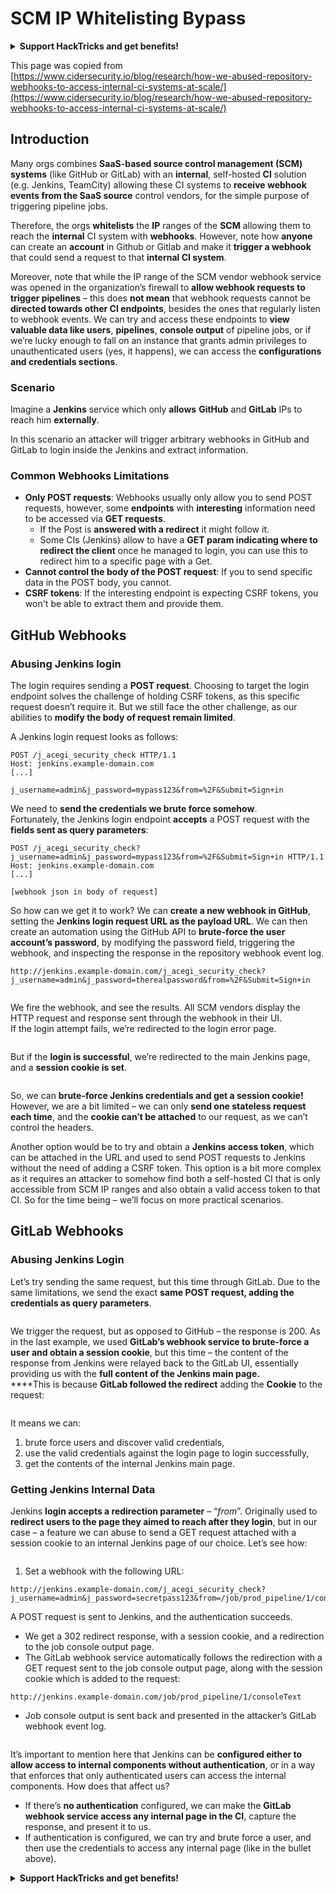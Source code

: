 # SCM IP Whitelisting Bypass

<details>

<summary><strong>Support HackTricks and get benefits!</strong></summary>

Do you work in a **cybersecurity company**? Do you want to see your **company advertised in HackTricks**? or do you want to have access the **latest version of the PEASS or download HackTricks in PDF**? Check the [**SUBSCRIPTION PLANS**](https://github.com/sponsors/carlospolop)!

Discover [**The PEASS Family**](https://opensea.io/collection/the-peass-family), our collection of exclusive [**NFTs**](https://opensea.io/collection/the-peass-family)

Get the [**official PEASS & HackTricks swag**](https://peass.creator-spring.com)

**Join the** [**💬**](https://emojipedia.org/speech-balloon/) [**Discord group**](https://discord.gg/hRep4RUj7f) or the [**telegram group**](https://t.me/peass) or **follow** me on **Twitter** [**🐦**](https://github.com/carlospolop/hacktricks/tree/7af18b62b3bdc423e11444677a6a73d4043511e9/\[https:/emojipedia.org/bird/README.md)[**@carlospolopm**](https://twitter.com/carlospolopm)**.**

**Share your hacking tricks submitting PRs to the** [**hacktricks github repo**](https://github.com/carlospolop/hacktricks)**.**

</details>

This page was copied from [https://www.cidersecurity.io/blog/research/how-we-abused-repository-webhooks-to-access-internal-ci-systems-at-scale/](https://www.cidersecurity.io/blog/research/how-we-abused-repository-webhooks-to-access-internal-ci-systems-at-scale/)

## Introduction

Many orgs combines **SaaS-based source control management (SCM) systems** (like GitHub or GitLab) with an **internal**, self-hosted **CI** solution (e.g. Jenkins, TeamCity) allowing these CI systems to **receive webhook events from the SaaS source** control vendors, for the simple purpose of triggering pipeline jobs.

Therefore, the orgs **whitelists** the **IP** ranges of the **SCM** allowing them to reach the **internal** CI system with **webhooks**. However, note how **anyone** can create an **account** in Github or Gitlab and make it **trigger a webhook** that could send a request to that **internal CI system**.

Moreover, note that while the IP range of the SCM vendor webhook service was opened in the organization’s firewall to **allow webhook requests to trigger pipelines** – this does **not mean** that webhook requests cannot be **directed towards other CI endpoints**, besides the ones that regularly listen to webhook events. We can try and access these endpoints to **view valuable data like users**, **pipelines**, **console output** of pipeline jobs, or if we’re lucky enough to fall on an instance that grants admin privileges to unauthenticated users (yes, it happens), we can access the **configurations and credentials sections**.

### Scenario

Imagine a **Jenkins** service which only **allows** **GitHub** and **GitLab** IPs to reach him **externally**.

In this scenario an attacker will trigger arbitrary webhooks in GitHub and GitLab to login inside the Jenkins and extract information.

### Common Webhooks Limitations

* **Only POST requests**: Webhooks usually only allow you to send POST requests, however, some **endpoints** with **interesting** information need to be accessed via **GET requests**.
  * If the Post is **answered with a redirect** it might follow it.
  * Some CIs (Jenkins) allow to have a **GET param indicating where to redirect the client** once he managed to login, you can use this to redirect him to a specific page with a Get.
* **Cannot control the body of the POST request**: If you to send specific data in the POST body, you cannot.
* **CSRF tokens**: If the interesting endpoint is expecting CSRF tokens, you won't be able to extract them and provide them.

## GitHub Webhooks

### Abusing Jenkins login

The login requires sending a **POST request**. Choosing to target the login endpoint solves the challenge of holding CSRF tokens, as this specific request doesn’t require it. But we still face the other challenge, as our abilities to **modify the body of request remain limited**.

A Jenkins login request looks as follows:

```
POST /j_acegi_security_check HTTP/1.1
Host: jenkins.example-domain.com
[...]

j_username=admin&j_password=mypass123&from=%2F&Submit=Sign+in
```

We need to **send the credentials we brute force somehow**.\
Fortunately, the Jenkins login endpoint **accepts** a POST request with the **fields sent as query parameters**:

```
POST /j_acegi_security_check?j_username=admin&j_password=mypass123&from=%2F&Submit=Sign+in HTTP/1.1
Host: jenkins.example-domain.com
[...]

[webhook json in body of request]
```

So how can we get it to work? We can **create a new webhook in GitHub**, setting the **Jenkins login request URL as the payload URL**. We can then create an automation using the GitHub API to **brute-force the user account’s password**, by modifying the password field, triggering the webhook, and inspecting the response in the repository webhook event log.

```
http://jenkins.example-domain.com/j_acegi_security_check?j_username=admin&j_password=therealpassword&from=%2F&Submit=Sign+in
```

<figure><img src="../../.gitbook/assets/image (7).png" alt=""><figcaption></figcaption></figure>

We fire the webhook, and see the results. All SCM vendors display the HTTP request and response sent through the webhook in their UI.\
If the login attempt fails, we’re redirected to the login error page.

<figure><img src="../../.gitbook/assets/image (6).png" alt=""><figcaption></figcaption></figure>

But if the **login is successful**, we’re redirected to the main Jenkins page, and a **session cookie is set**.

<figure><img src="../../.gitbook/assets/image (3).png" alt=""><figcaption></figcaption></figure>

So, we can **brute-force Jenkins credentials and get a session cookie!** \
However, we are a bit limited – we can only **send one stateless request each time**, and the **cookie can’t be attached** to our request, as we can’t control the headers.

Another option would be to try and obtain a **Jenkins access token**, which can be attached in the URL and used to send POST requests to Jenkins without the need of adding a CSRF token. This option is a bit more complex as it requires an attacker to somehow find both a self-hosted CI that is only accessible from SCM IP ranges and also obtain a valid access token to that CI. So for the time being – we’ll focus on more practical scenarios.

## GitLab Webhooks

### Abusing Jenkins Login

Let’s try sending the same request, but this time through GitLab. Due to the same limitations, we send the exact **same POST request, adding the credentials as query parameters**.

<figure><img src="../../.gitbook/assets/image (2).png" alt=""><figcaption></figcaption></figure>

We trigger the request, but as opposed to GitHub – the response is 200.  As in the last example, we used **GitLab’s webhook service to brute-force a user and obtain a session cookie**, but this time – the content of the response from Jenkins were relayed back to the GitLab UI, essentially providing us with the **full content of the Jenkins main page.**\
****This is because **GitLab followed the redirect** adding the **Cookie** to the request:

<figure><img src="../../.gitbook/assets/image (4).png" alt=""><figcaption></figcaption></figure>

It means we can:

1. brute force users and discover valid credentials,
2. use the valid credentials against the login page to login successfully,
3. get the contents of the internal Jenkins main page.

### Getting Jenkins Internal Data

Jenkins **login accepts a redirection parameter** – “_from_”. Originally used to **redirect users to the page they aimed to reach after they login**, but in our case – a feature we can abuse to send a GET request attached with a session cookie to an internal Jenkins page of our choice. Let’s see how:

<figure><img src="../../.gitbook/assets/image (5).png" alt=""><figcaption></figcaption></figure>

1. Set a webhook with the following URL:

```
http://jenkins.example-domain.com/j_acegi_security_check?j_username=admin&j_password=secretpass123&from=/job/prod_pipeline/1/consoleText&Submit=Sign+in
```

A POST request is sent to Jenkins, and the authentication succeeds.

* We get a 302 redirect response, with a session cookie, and a redirection to the job console output page.
* The GitLab webhook service automatically follows the redirection with a GET request sent to the job console output page, along with the session cookie which is added to the request:

```
http://jenkins.example-domain.com/job/prod_pipeline/1/consoleText
```

* Job console output is sent back and presented in the attacker’s GitLab webhook event log.

<figure><img src="../../.gitbook/assets/image (1).png" alt=""><figcaption></figcaption></figure>

It’s important to mention here that Jenkins can be **configured either to allow access to internal components without authentication**, or in a way that enforces that only authenticated users can access the internal components. How does that affect us?&#x20;

* If there’s **no authentication** configured, we can make the **GitLab webhook service access any internal page in the CI**, capture the response, and present it to us.
* If authentication is configured, we can try and brute force a user, and then use the credentials to access any internal page (like in the bullet above).

<details>

<summary><strong>Support HackTricks and get benefits!</strong></summary>

Do you work in a **cybersecurity company**? Do you want to see your **company advertised in HackTricks**? or do you want to have access the **latest version of the PEASS or download HackTricks in PDF**? Check the [**SUBSCRIPTION PLANS**](https://github.com/sponsors/carlospolop)!

Discover [**The PEASS Family**](https://opensea.io/collection/the-peass-family), our collection of exclusive [**NFTs**](https://opensea.io/collection/the-peass-family)

Get the [**official PEASS & HackTricks swag**](https://peass.creator-spring.com)

**Join the** [**💬**](https://emojipedia.org/speech-balloon/) [**Discord group**](https://discord.gg/hRep4RUj7f) or the [**telegram group**](https://t.me/peass) or **follow** me on **Twitter** [**🐦**](https://github.com/carlospolop/hacktricks/tree/7af18b62b3bdc423e11444677a6a73d4043511e9/\[https:/emojipedia.org/bird/README.md)[**@carlospolopm**](https://twitter.com/carlospolopm)**.**

**Share your hacking tricks submitting PRs to the** [**hacktricks github repo**](https://github.com/carlospolop/hacktricks)**.**

</details>
